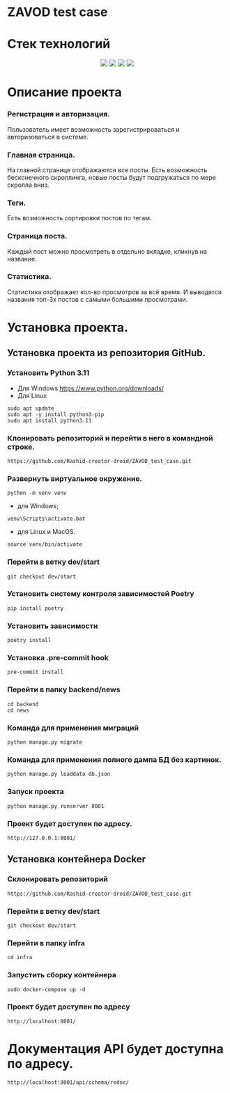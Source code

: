 # ZAVOD test case

# Стек технологий
<div id="badges" align="center">
  <img src="https://img.shields.io/badge/Python%203.11-FFD43B?style=for-the-badge&logo=python&logoColor=blue"/>
  <img src="https://img.shields.io/badge/Django%20-green?style=for-the-badge&logo=django&"/>
  <img src="https://img.shields.io/badge/Docker-2CA5E0?style=for-the-badge&logo=docker&logoColor=white"/>

  <img src="https://img.shields.io/badge/GitHub-100000?style=for-the-badge&logo=github&logoColor=white"/>
</div>

# Описание проекта

### Регистрация и авторизация.
Пользователь имеет возможность зарегистрироваться и авторизоваться в системе.

### Главная страница.
На главной странице отображаются все посты. Есть возможность бесконечного скроллинга, новые посты будут подгружаться по мере 
скролла вниз.

### Теги.
Есть возможность сортировки постов по тегам.

### Страница поста.
Каждый пост можно просмотреть в отдельно вкладке, кликнув на название.

### Статистика.
Статистика отображает кол-во просмотров за всё время. И выводятся названия топ-3х постов с самыми большими просмотрами.

# Установка проекта.

## Установка проекта из репозитория  GitHub.
### Установить Python 3.11
- Для Windows https://www.python.org/downloads/
- Для Linux 
```
sudo apt update
sudo apt -y install python3-pip
sudo apt install python3.11
``` 
### Клонировать репозиторий и перейти в него в командной строке.
```
https://github.com/Rashid-creator-droid/ZAVOD_test_case.git
``` 
###  Развернуть виртуальное окружение.
```
python -m venv venv

``` 
 - для Windows;
```
venv\Scripts\activate.bat
``` 
 - для Linux и MacOS.
``` 
source venv/bin/activate

``` 
### Перейти в ветку dev/start
```
git checkout dev/start
``` 
### Установить систему контроля зависимостей Poetry
```
pip install poetry
``` 
### Установить зависимости
```
poetry install
``` 
### Установка .pre-commit hook
```
pre-commit install
```
### Перейти в папку backend/news
```
cd backend
cd news
```
### Команда для применения миграций
```
python manage.py migrate
```
### Команда для применения полного дампа БД без картинок.
```
python manage.py loaddata db.json
```
### Запуск проекта
```
python manage.py runserver 8001
```
### Проект будет доступен по адресу.
```
http://127.0.0.1:8001/
```
## Установка контейнера Docker
### Склонировать репозиторий
```
https://github.com/Rashid-creator-droid/ZAVOD_test_case.git
``` 
### Перейти в ветку dev/start
```
git checkout dev/start
``` 
### Перейти в папку infra
```
cd infra
```
### Запустить сборку контейнера
```
sudo docker-compose up -d
``` 
### Проект будет доступен по адресу
```
http://localhost:8001/
``` 

# Документация API будет доступна по адресу.
```
http://localhost:8001/api/schema/redoc/
``` 
